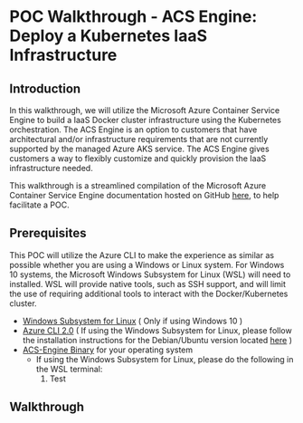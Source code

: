 # POC Walkthrough - ACS Engine: Deploy a Kubernetes IaaS Infrastructure

## Introduction
In this walkthrough, we will utilize the Microsoft Azure Container Service Engine to build a IaaS Docker cluster infrastructure using the Kubernetes orchestration. The ACS Engine is an option to customers that have architectural and/or infrastructure requirements that are not currently supported by the managed Azure AKS service. The ACS Engine gives customers a way to flexibly customize and quickly provision the IaaS infrastructure needed.

This walkthrough is a streamlined compilation of the Microsoft Azure Container Service Engine documentation hosted on GitHub [here](https://github.com/Azure/acs-engine), to help facilitate a POC.

## Prerequisites
This POC will utilize the Azure CLI to make the experience as similar as possible whether you are using a Windows or Linux system. For Windows 10 systems, the Microsoft Windows Subsystem for Linux (WSL) will need to installed. WSL will provide native tools, such as SSH support, and will limit the use of requiring additional tools to interact with the Docker/Kubernetes cluster.
* [Windows Subsystem for Linux](https://docs.microsoft.com/en-us/windows/wsl/install-win10) ( Only if using Windows 10 )
* [Azure CLI 2.0](https://docs.microsoft.com/en-us/cli/azure/install-azure-cli?view=azure-cli-latest) ( If using the Windows Subsystem for Linux, please follow the installation instructions for the Debian/Ubuntu version located [here](https://docs.microsoft.com/en-us/cli/azure/install-azure-cli-apt?view=azure-cli-latest) )
* [ACS-Engine Binary](https://github.com/Azure/acs-engine/releases/tag/v0.14.6) for your operating system
  * If using the Windows Subsystem for Linux, please do the following in the WSL terminal:
    1. Test

## Walkthrough

